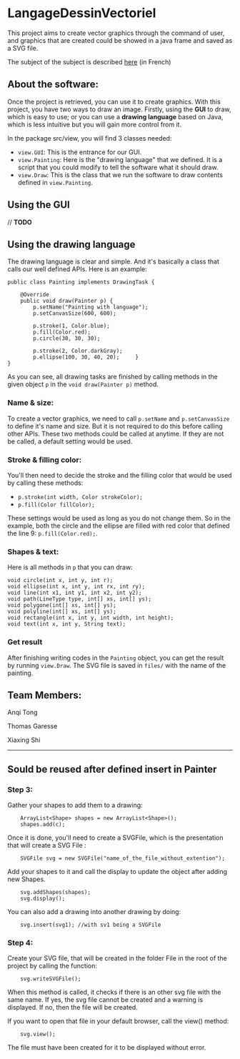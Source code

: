 # LangageDessinVectoriel

This project aims to create vector graphics through the command of user, and graphics that are created could be showed in a java frame and saved as a SVG file.

The subject of the subject is described [here](http://www.grall.name/teaching/softwareArchitecture/2016/project_vectorGraphics.html) (in French)

## About the software:

Once the project is retrieved, you can use it to create graphics. With this project, you have two ways to draw an image. Firstly, using the **GUI** to draw, which is easy to use; or you can use a **drawing language** based on Java, which is less intuitive but you will gain more control from it.

In the package src/view, you will find 3 classes needed:

- `view.GUI`: This is the entrance for our GUI.
- `view.Painting`: Here is the "drawing language" that we defined. It is a script that you could modify to tell the software what it should draw.
- `view.Draw`: This is the class that we run the software to draw contents defined in `view.Painting`.

## Using the GUI

// **TODO**

## Using the drawing language

The drawing language is clear and simple. And it's basically a class that calls our well defined APIs. Here is an example: 

	public class Painting implements DrawingTask {

	    @Override
	    public void draw(Painter p) {
	        p.setName("Painting with language");
	        p.setCanvasSize(600, 600);
	
	        p.stroke(1, Color.blue);
	        p.fill(Color.red);
	        p.circle(30, 30, 30);
	
	        p.stroke(2, Color.darkGray);
	        p.ellipse(100, 30, 40, 20);	    }
	}

As you can see, all drawing tasks are finished by calling methods in the given object `p` in the `void draw(Painter p)` method.

### Name & size:
To create a vector graphics, we need to call `p.setName` and `p.setCanvasSize` to define it's name and size. But it is not required to do this before calling other APIs. These two methods could be called at anytime. If they are not be called, a default setting would be used.

### Stroke & filling color:
You'll then need to decide the stroke and the filling color that would be used by calling these methods:

- `p.stroke(int width, Color strokeColor);`
- `p.fill(Color fillColor);`

These settings would be used as long as you do not change them. So in the example, both the circle and the ellipse are filled with red color that defined the line 9: `p.fill(Color.red);`.

### Shapes & text:
Here is all methods in `p` that you can draw: 

    void circle(int x, int y, int r);
    void ellipse(int x, int y, int rx, int ry);
    void line(int x1, int y1, int x2, int y2);
    void path(LineType type, int[] xs, int[] ys);
    void polygone(int[] xs, int[] ys);
    void polyline(int[] xs, int[] ys);
    void rectangle(int x, int y, int width, int height);
    void text(int x, int y, String text);
    
### Get result
After finishing writing codes in the `Painting` object, you can get the result by running  `view.Draw`. The SVG file is saved in `files/` with the name of the painting.

## Team Members:

Anqi Tong

Thomas Garesse

Xiaxing Shi

- - -
## Sould be reused after defined insert in Painter
### Step 3:
Gather your shapes to add them to a drawing:

		ArrayList<Shape> shapes = new ArrayList<Shape>();
		shapes.add(c);

Once it is done, you'll need to create a SVGFile, which is the presentation that will create a SVG File :

		SVGFile svg = new SVGFile("name_of_the_file_without_extention");
		
Add your shapes to it and call the display to update the object after adding new Shapes.

		svg.addShapes(shapes);
		svg.display();

You can also add a drawing into another drawing by doing:

		svg.insert(svg1); //with sv1 being a SVGFile
		

### Step 4:
Create your SVG file, that will be created in the folder File in the root of the project by calling the function:

		svg.writeSVGFile();
		
When this method is called, it checks if there is an other svg file with the same name. If yes, the svg file cannot be created and a warning is displayed. If no, then the file will be created.

If you want to open that file in your default browser, call the view() method:

		svg.view();
		
The file must have been created for it to be displayed without error.
